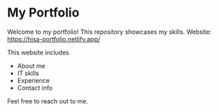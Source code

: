 # My Portfolio

Welcome to my portfolio! 
This repository showcases my skills.
Website: https://hisa-portfolio.netlify.app/

This website includes
- About me
- IT skills
- Experience
- Contact info

Feel free to reach out to me.
